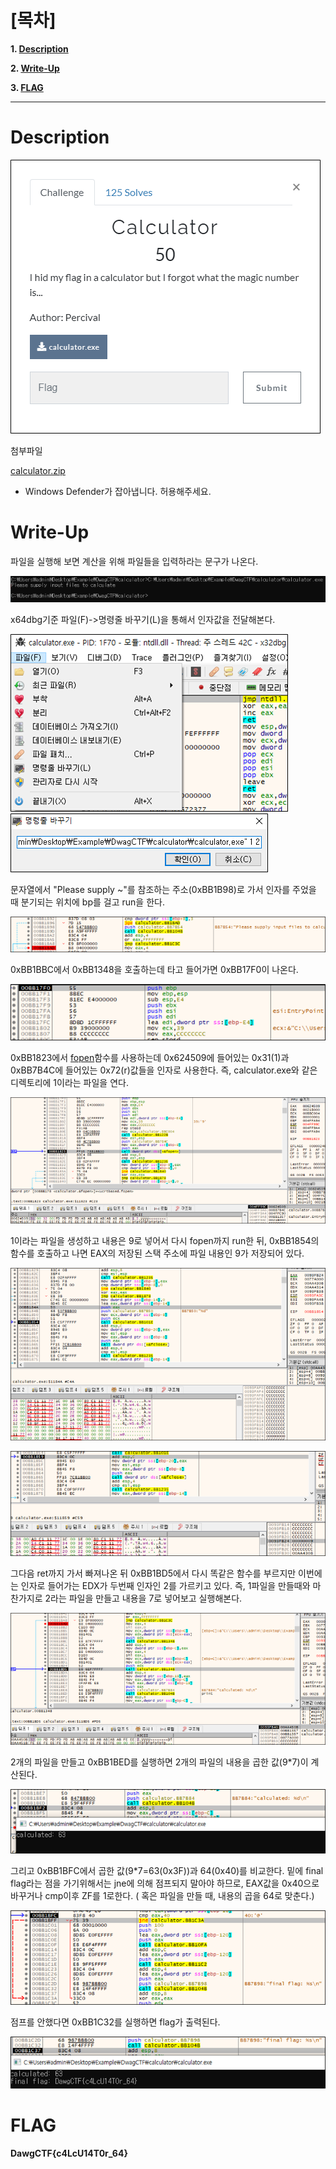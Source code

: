 # [목차]
**1. [Description](#Description)**

**2. [Write-Up](#Write-Up)**

**3. [FLAG](#FLAG)**


***


# **Description**

![](images/2022-05-18-20-25-43.png)

첨부파일

[calculator.zip](https://rdmd.readme.io/docs/code-blocks)

* Windows Defender가 잡아냅니다. 허용해주세요.


# **Write-Up**

파일을 실행해 보면 계산을 위해 파일들을 입력하라는 문구가 나온다.

![](images/2022-05-18-20-25-52.png)

x64dbg기준 파일(F)->명령줄 바꾸기(L)을 통해서 인자값을 전달해본다.

![](images/2022-05-18-20-26-00.png)
![](images/2022-05-18-20-26-35.png)

문자열에서 "Please supply ~"를 참조하는 주소(0xBB1B98)로 가서 인자를 주었을 때 분기되는 위치에 bp를 걸고 run을 한다.

![](images/2022-05-18-20-26-43.png)

0xBB1BBC에서 0xBB1348을 호출하는데 타고 들어가면 0xBB17F0이 나온다.

![](images/2022-05-18-20-26-50.png)

0xBB1823에서 [fopen](https://docs.microsoft.com/ko-kr/cpp/c-runtime-library/reference/fopen-wfopen?view=msvc-160)함수를 사용하는데 0x624509에 들어있는 0x31(1)과 0xBB7B4C에 들어있는 0x72(r)값들을 인자로 사용한다. 즉, calculator.exe와 같은 디렉토리에 1이라는 파일을 연다.

![](images/2022-05-18-20-27-14.png)

1이라는 파일을 생성하고 내용은 9로 넣어서 다시 fopen까지 run한 뒤, 0xBB1854의 함수를 호출하고 나면 EAX의 저장된 스택 주소에 파일 내용인 9가 저장되어 있다.

![](images/2022-05-18-20-27-22.png)

![](images/2022-05-18-20-27-31.png)

그다음 ret까지 가서 빠져나온 뒤 0xBB1BD5에서 다시 똑같은 함수를 부르지만 이번에는 인자로 들어가는 EDX가 두번째 인자인 2를 가르키고 있다. 즉, 1파일을 만들때와 마찬가지로 2라는 파일을 만들고 내용을 7로 넣어보고 실행해본다.

![](images/2022-05-18-20-27-41.png)

2개의 파일을 만들고 0xBB1BED를 실행하면 2개의 파일의 내용을 곱한 값(9*7)이 계산된다.

![](images/2022-05-18-20-27-48.png)

그리고 0xBB1BFC에서 곱한 값(9*7=63(0x3F))과 64(0x40)를 비교한다. 밑에 final flag라는 점을 가기위해서는 jne에 의해 점프되지 말아야 하므로, EAX값을 0x40으로 바꾸거나 cmp이후 ZF를 1로한다. ( 혹은 파일을 만들 때, 내용의 곱을 64로 맞춘다.)

![](images/2022-05-18-20-27-56.png)

점프를 안했다면 0xBB1C32를 실행하면 flag가 출력된다.

![](images/2022-05-18-20-28-03.png)


# **FLAG**

**DawgCTF{c4LcU14T0r_64}**